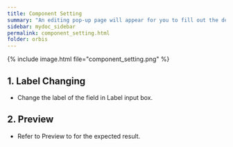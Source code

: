 ```yaml
---
title: Component Setting
summary: "An editing pop-up page will appear for you to fill out the details you would like to ask from your clients"
sidebar: mydoc_sidebar
permalink: component_setting.html
folder: orbis
---
```


{% include image.html file="component_setting.png" %}

## 1. Label Changing 
* Change the label of the field in Label input box.

## 2. Preview
* Refer to Preview to for the expected result.
